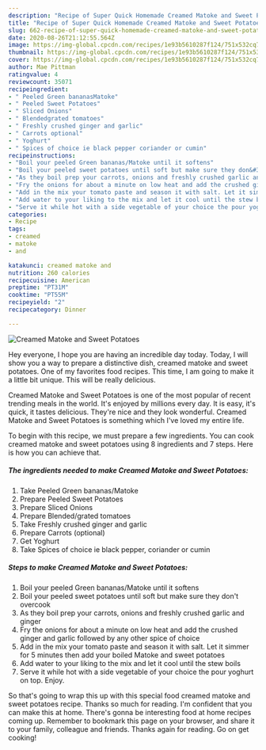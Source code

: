 ```yaml
---
description: "Recipe of Super Quick Homemade Creamed Matoke and Sweet Potatoes"
title: "Recipe of Super Quick Homemade Creamed Matoke and Sweet Potatoes"
slug: 662-recipe-of-super-quick-homemade-creamed-matoke-and-sweet-potatoes
date: 2020-08-26T21:12:55.564Z
image: https://img-global.cpcdn.com/recipes/1e93b5610287f124/751x532cq70/creamed-matoke-and-sweet-potatoes-recipe-main-photo.jpg
thumbnail: https://img-global.cpcdn.com/recipes/1e93b5610287f124/751x532cq70/creamed-matoke-and-sweet-potatoes-recipe-main-photo.jpg
cover: https://img-global.cpcdn.com/recipes/1e93b5610287f124/751x532cq70/creamed-matoke-and-sweet-potatoes-recipe-main-photo.jpg
author: Mae Pittman
ratingvalue: 4
reviewcount: 35071
recipeingredient:
- " Peeled Green bananasMatoke"
- " Peeled Sweet Potatoes"
- " Sliced Onions"
- " Blendedgrated tomatoes"
- " Freshly crushed ginger and garlic"
- " Carrots optional"
- " Yoghurt"
- " Spices of choice ie black pepper coriander or cumin"
recipeinstructions:
- "Boil your peeled Green bananas/Matoke until it softens"
- "Boil your peeled sweet potatoes until soft but make sure they don&#39;t overcook"
- "As they boil prep your carrots, onions and freshly crushed garlic and ginger"
- "Fry the onions for about a minute on low heat and add the crushed ginger and garlic followed by any other spice of choice"
- "Add in the mix your tomato paste and season it with salt. Let it simmer for 5 minutes then add your boiled Matoke and sweet potatoes"
- "Add water to your liking to the mix and let it cool until the stew boils"
- "Serve it while hot with a side vegetable of your choice the pour yoghurt on top. Enjoy."
categories:
- Recipe
tags:
- creamed
- matoke
- and

katakunci: creamed matoke and 
nutrition: 260 calories
recipecuisine: American
preptime: "PT31M"
cooktime: "PT55M"
recipeyield: "2"
recipecategory: Dinner

---
```



![Creamed Matoke and Sweet Potatoes](https://img-global.cpcdn.com/recipes/1e93b5610287f124/751x532cq70/creamed-matoke-and-sweet-potatoes-recipe-main-photo.jpg)

Hey everyone, I hope you are having an incredible day today. Today, I will show you a way to prepare a distinctive dish, creamed matoke and sweet potatoes. One of my favorites food recipes. This time, I am going to make it a little bit unique. This will be really delicious.



Creamed Matoke and Sweet Potatoes is one of the most popular of recent trending meals in the world. It's enjoyed by millions every day. It is easy, it's quick, it tastes delicious. They're nice and they look wonderful. Creamed Matoke and Sweet Potatoes is something which I've loved my entire life.


To begin with this recipe, we must prepare a few ingredients. You can cook creamed matoke and sweet potatoes using 8 ingredients and 7 steps. Here is how you can achieve that.

<!--inarticleads1-->

##### The ingredients needed to make Creamed Matoke and Sweet Potatoes:

1. Take  Peeled Green bananas/Matoke
1. Prepare  Peeled Sweet Potatoes
1. Prepare  Sliced Onions
1. Prepare  Blended/grated tomatoes
1. Take  Freshly crushed ginger and garlic
1. Prepare  Carrots (optional)
1. Get  Yoghurt
1. Take  Spices of choice ie black pepper, coriander or cumin




<!--inarticleads2-->

##### Steps to make Creamed Matoke and Sweet Potatoes:

1. Boil your peeled Green bananas/Matoke until it softens
1. Boil your peeled sweet potatoes until soft but make sure they don&#39;t overcook
1. As they boil prep your carrots, onions and freshly crushed garlic and ginger
1. Fry the onions for about a minute on low heat and add the crushed ginger and garlic followed by any other spice of choice
1. Add in the mix your tomato paste and season it with salt. Let it simmer for 5 minutes then add your boiled Matoke and sweet potatoes
1. Add water to your liking to the mix and let it cool until the stew boils
1. Serve it while hot with a side vegetable of your choice the pour yoghurt on top. Enjoy.




So that's going to wrap this up with this special food creamed matoke and sweet potatoes recipe. Thanks so much for reading. I'm confident that you can make this at home. There's gonna be interesting food at home recipes coming up. Remember to bookmark this page on your browser, and share it to your family, colleague and friends. Thanks again for reading. Go on get cooking!
